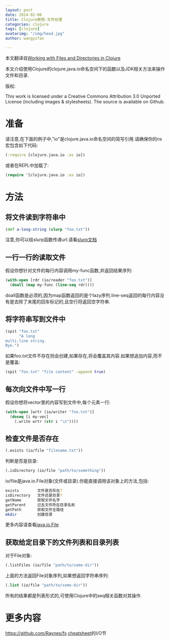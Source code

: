 ```yaml
---
layout: post
date: 2014-02-08
title: Clojure教程-文件处理
categories: clojure
tags: [clojure]
avatarimg: "/img/head.jpg"
author: wangyifan

---
```



本文翻译自[Working with Files and Directories in Clojure](http://clojure-doc.org/articles/cookbooks/files_and_directories.html)

本文介绍使用Clojure的clojure.java.io命名空间下的函数以及JDK相关方法来操作文件和目录.

版权:

This work is licensed under a Creative Commons Attribution 3.0 Unported License (including images & stylesheets). The source is available on Github.

准备
====

请注意,在下面的例子中,"io"是clojure.java.io命名空间的简写引用.请确保你的ns宏包含如下代码:

```clojure
(:require [clojure.java.io :as io])
```

或者在REPL中加载了:

```clojure
(require '[clojure.java.io :as io])
```

方法
====

将文件读到字符串中
------------------

```clojure
(def a-long-string (slurp "foo.txt"))
```

注意,你可以给slurp函数传递url.请看[slurp文档](http://clojuredocs.org/clojure_core/clojure.core/slurp)

一行一行的读取文件
------------------

假设你想针对文件的每行内容调用my-func函数,并返回结果序列:

```clojure
(with-open [rdr (io/reader "foo.txt")]
  (doall (map my-func (line-seq rdr))))
```

doall函数是必须的,因为map函数返回的是个lazy序列.line-seq返回的每行内容没有是去除了末尾的回车标记的,且空行将返回空字符串.



将字符串写到文件中
------------------

```clojure
(spit "foo.txt"
      "A long
multi-line string.
Bye.")
```

如果foo.txt文件不存在则会创建,如果存在,将会覆盖其内容.如果想追加内容,而不是覆盖:

```clojure
(spit "foo.txt" "file content" :append true)
```

每次向文件中写一行
------------------

假设你想将vector里的内容写到文件中,每个元素一行:

```clojure
(with-open [wrtr (io/writer "foo.txt")]
  (doseq [i my-vec]
    (.write wrtr (str i "\n"))))
```

检查文件是否存在
----------------

```clojure
(.exists (io/file "filename.txt"))
```

判断是否是目录:

```clojure
(.isDirectory (io/file "path/to/something"))
```

io/file是java.io.File对象(文件或目录).你能直接调用该对象上的方法,包括:

```sh
exists        文件是否存在?
isDirectory   文件还是目录?
getName       获取文件名字
getParent     过去文件所在目录名称
getPath       获取文件全路径
mkdir         创建目录
```

更多内容请查看[java.io.File](http://docs.oracle.com/javase/7/docs/api/java/io/File.html)

获取给定目录下的文件列表和目录列表
----------------------------------

对于File对象:

```clojure
(.listFiles (io/file "path/to/some-dir"))
```

上面的方法返回File对象序列,如果想返回字符串序列:

```clojure
(.list (io/file "path/to/some-dir"))
```

所有的结果都是列表形式的,可使用Clojure中的seq相关函数对其操作.

更多内容
========

<https://github.com/Raynes/fs>
[cheatsheet](http://clojure.org/cheatsheet)的I/O节
